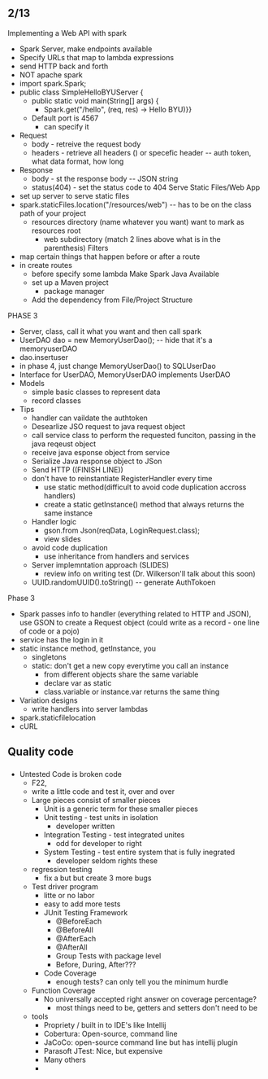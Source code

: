 

## 2/13
Implementing a Web API with spark
- Spark Server, make endpoints available
- Specify URLs that map to lambda expressions
- send HTTP back and forth
- NOT apache spark
- import spark.Spark;
- public class SimpleHelloBYUServer {
  - public static void main(String[] args) {
    - Spark.get("/hello", (req, res) -> Hello BYU)}}
  - Default port is 4567
    - can specify it
- Request
  - body - retreive the request body
  - headers - retrieve all headers () or specefic header -- auth token, what data format, how long
- Response
  - body - st the response body -- JSON string
  - status(404) - set the status code to 404
Serve Static Files/Web App
- set up server to serve static files
- spark.staticFiles.location("/resources/web") -- has to be on the class path of your project
  - resources directory (name whatever you want) want to mark as resources root
    - web subdirectory (match 2 lines above what is in the parenthesis)
Filters
- map certain things that happen before or after a route
- in create routes
  - before specify some lambda
Make Spark Java Available
  - set up a Maven project
    - package manager
  - Add the dependency from File/Project Structure

PHASE 3
- Server, class, call it what you want and then call spark
- UserDAO dao = new MemoryUserDao(); -- hide that it's a memoryuserDAO
- dao.insertuser
- in phase 4, just change MemoryUserDao() to SQLUserDao
- Interface for UserDAO, MemoryUserDAO implements UserDAO
- Models
  - simple basic classes to represent data
  - record classes
- Tips
  - handler can vaildate the authtoken
  - Desearlize JSO request to java request object
  - call service class to perform the requested funciton, passing in the java reqeust object
  - receive java esponse object from service
  - Serialize Java response object to JSon
  - Send HTTP ((FINISH LINE))
  - don't have to reinstantiate RegisterHandler every time
    - use static method(difficult to avoid code duplication accross handlers)
    - create a static getInstance() method that always returns the same instance
  - Handler logic
    - gson.from Json(reqData, LoginRequest.class);
    - view slides
  - avoid code duplication
    - use inheritance from handlers and services
  - Server implemntation approach (SLIDES)
    - review info on writing test (Dr. Wilkerson'll talk about this soon)
  - UUID.randomUUID().toString() -- generate AuthTokoen



Phase 3
- Spark passes info to handler (everything related to HTTP and JSON), use GSON to create a Request object (could write as a record - one line of code or a pojo)
- service has the login in it
- static instance method, getInstance, you 
  - singletons
  - static: don't get a new copy everytime you call an instance
    - from different objects share the same variable
    - declare var as static
    - class.variable or instance.var returns the same thing
- Variation designs
  - write handlers into server lambdas
- spark.staticfilelocation
- cURL

Quality code
- 


### 
- Untested Code is broken code
  - F22,
  - write a little code and test it, over and over
  - Large pieces consist of smaller pieces
    - Unit is a generic term for these smaller pieces
    - Unit testing - test units in isolation
      - developer written
    - Integration Testing - test integrated unites
      - odd for developer to right
    - System Testing - test entire system that is fully inegrated
      - developer seldom rights these
  - regression testing
    - fix a but but create 3 more bugs
  - Test driver program
    - litte or no labor
    - easy to add more tests
    - JUnit Testing Framework
      - @BeforeEach
      - @BeforeAll
      - @AfterEach
      - @AfterAll
      - Group Tests with package level
      - Before, During, After???
    - Code Coverage
      - enough tests? can only tell you the minimum hurdle
  - Function Coverage
    - No universally accepted right answer on coverage percentage?
      - most things need to be, getters and setters don't need to be
  - tools
    - Propriety / built in to IDE's like Intellij
    - Cobertura: Open-source, command line
    - JaCoCo: open-source command line but has intellij plugin
    - Parasoft JTest: Nice, but expensive
    - Many others
    - 
